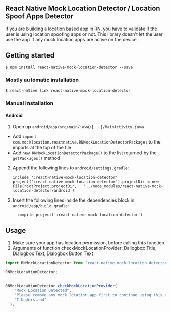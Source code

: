 ## React Native Mock Location Detector / Location Spoof Apps Detector

If you are building a location based app in RN, you have to validate if the user is using location spoofing apps or not. This library doesn't let the user use the app if any mock location apps are active on the device.


## Getting started

`$ npm install react-native-mock-location-detector --save`

### Mostly automatic installation

`$ react-native link react-native-mock-location-detector`

### Manual installation


#### Android

1. Open up `android/app/src/main/java/[...]/MainActivity.java`
  - Add `import com.mocklocation.reactnative.RNMockLocationDetectorPackage;` to the imports at the top of the file
  - Add `new RNMockLocationDetectorPackage()` to the list returned by the `getPackages()` method
2. Append the following lines to `android/settings.gradle`:
  	```
  	include ':react-native-mock-location-detector'
  	project(':react-native-mock-location-detector').projectDir = new File(rootProject.projectDir, 	'../node_modules/react-native-mock-location-detector/android')
  	```
3. Insert the following lines inside the dependencies block in `android/app/build.gradle`:
  	```
      compile project(':react-native-mock-location-detector')
  	```


## Usage
1. Make sure your app has location permission, before calling this function. 
2. Arguments of function checkMockLocationProvider: Dailogbox Title, Dialogbox Text, Dialogbox Button Text

```javascript
import RNMockLocationDetector from 'react-native-mock-location-detector';

RNMockLocationDetector;


RNMockLocationDetector.checkMockLocationProvider(
    "Mock Location Detected",
    "Please remove any mock location app first to continue using this app.",
    "I Understand"
  ); 
```
  
